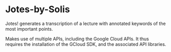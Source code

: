 # Jotes-by-Solis
Jotes! generates a transcription of a lecture with annotated keywords of the most important points.

Makes use of multiple APIs, including the Google Cloud APIs. It thus requires the installation of the GCloud SDK, and the associated
API libraries.
